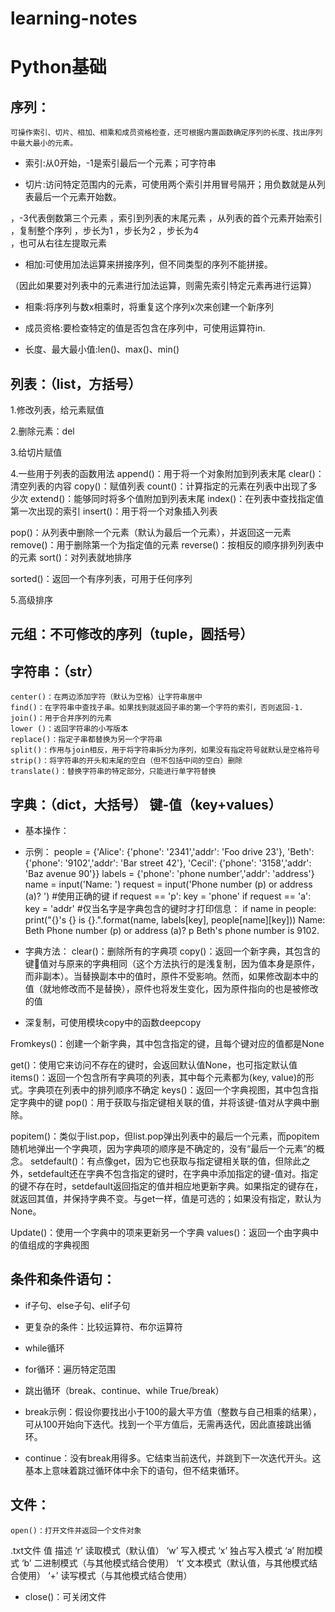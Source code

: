 # learning-notes

# Python基础
## 序列：
    可操作索引、切片、相加、相乘和成员资格检查，还可根据内置函数确定序列的长度、找出序列中最大最小的元素。
* 索引:从0开始，-1是索引最后一个元素；可字符串

* 切片:访问特定范围内的元素，可使用两个索引并用冒号隔开；用负数就是从列表最后一个元素开始数。
 
 ，-3代表倒数第三个元素
 ，索引到列表的末尾元素
   ，从列表的首个元素开始索引
 ，复制整个序列
 ，步长为1    ，步长为2
 ，步长为4    
 ，也可从右往左提取元素
* 相加:可使用加法运算来拼接序列，但不同类型的序列不能拼接。
 
（因此如果要对列表中的元素进行加法运算，则需先索引特定元素再进行运算）
* 相乘:将序列与数x相乘时，将重复这个序列x次来创建一个新序列
 
* 成员资格:要检查特定的值是否包含在序列中，可使用运算符in.
 
* 长度、最大最小值:len()、max()、min()

## 列表：（list，方括号）
1.修改列表，给元素赋值

2.删除元素：del      
 
3.给切片赋值

4.一些用于列表的函数用法
append()：用于将一个对象附加到列表末尾
clear()：清空列表的内容
copy()：赋值列表
count()：计算指定的元素在列表中出现了多少次
extend()：能够同时将多个值附加到列表末尾
index()：在列表中查找指定值第一次出现的索引
insert()：用于将一个对象插入列表
     
pop()：从列表中删除一个元素（默认为最后一个元素），并返回这一元素
remove()：用于删除第一个为指定值的元素
reverse()：按相反的顺序排列列表中的元素
sort()：对列表就地排序    
        
sorted()：返回一个有序列表，可用于任何序列
         
5.高级排序
## 元组：不可修改的序列（tuple，圆括号）
	
## 字符串：（str）
	center()：在两边添加字符（默认为空格）让字符串居中
	find()：在字符串中查找子串。如果找到就返回子串的第一个字符的索引，否则返回-1.
	join()：用于合并序列的元素
	lower ()：返回字符串的小写版本
	replace()：指定子串都替换为另一个字符串
	split()：作用与join相反，用于将字符串拆分为序列，如果没有指定符号就默认是空格符号
	strip()：将字符串的开头和末尾的空白（但不包括中间的空白）删除
	translate()：替换字符串的特定部分，只能进行单字符替换

## 字典：（dict，大括号）   键-值（key+values）
* 基本操作：
 
* 示例：
people = {'Alice': {'phone': '2341','addr': 'Foo drive 23'},
            'Beth': {'phone': '9102','addr': 'Bar street 42'},
            'Cecil': {'phone': '3158','addr': 'Baz avenue 90'}}
labels = {'phone': 'phone number','addr': 'address'}
name = input('Name: ')
request = input('Phone number (p) or address (a)? ')
#使用正确的键
if request == 'p': key = 'phone'
if request == 'a': key = 'addr'
#仅当名字是字典包含的键时才打印信息：
if name in people: print("{}'s {} is {}.".format(name, labels[key], people[name][key]))
Name: Beth
Phone number (p) or address (a)? p
Beth's phone number is 9102.
* 字典方法：
clear()：删除所有的字典项
copy()：返回一个新字典，其包含的键值对与原来的字典相同（这个方法执行的是浅复制，因为值本身是原件，而非副本）。当替换副本中的值时，原件不受影响。然而，如果修改副本中的值（就地修改而不是替换），原件也将发生变化，因为原件指向的也是被修改的值
 
* 深复制，可使用模块copy中的函数deepcopy
 
Fromkeys()：创建一个新字典，其中包含指定的键，且每个键对应的值都是None
 
get()：使用它来访问不存在的键时，会返回默认值None，也可指定默认值
items()：返回一个包含所有字典项的列表，其中每个元素都为(key, value)的形式。字典项在列表中的排列顺序不确定
keys()：返回一个字典视图，其中包含指定字典中的键
pop()：用于获取与指定键相关联的值，并将该键-值对从字典中删除。
 
popitem()：类似于list.pop，但list.pop弹出列表中的最后一个元素，而popitem随机地弹出一个字典项，因为字典项的顺序是不确定的，没有“最后一个元素”的概念。
setdefault()：有点像get，因为它也获取与指定键相关联的值，但除此之外，setdefault还在字典不包含指定的键时，在字典中添加指定的键-值对。指定的键不存在时，setdefault返回指定的值并相应地更新字典。如果指定的键存在，就返回其值，并保持字典不变。与get一样，值是可选的；如果没有指定，默认为None。
 
Update()：使用一个字典中的项来更新另一个字典
values()：返回一个由字典中的值组成的字典视图

## 条件和条件语句：
* if子句、else子句、elif子句
* 更复杂的条件：比较运算符、布尔运算符
* while循环
* for循环：遍历特定范围
* 跳出循环（break、continue、while True/break）
* break示例：假设你要找出小于100的最大平方值（整数与自己相乘的结果），可从100开始向下迭代。找到一个平方值后，无需再迭代，因此直接跳出循环。
 
* continue：没有break用得多。它结束当前迭代，并跳到下一次迭代开头。这基本上意味着跳过循环体中余下的语句，但不结束循环。
## 文件：
	open()：打开文件并返回一个文件对象
.txt文件
值	描述
‘r’	读取模式（默认值）
‘w’	写入模式
‘x’	独占写入模式
‘a’	附加模式
‘b’	二进制模式（与其他模式结合使用）
‘t’	文本模式（默认值，与其他模式结合使用）
‘+’	读写模式（与其他模式结合使用）
* close()：可关闭文件


